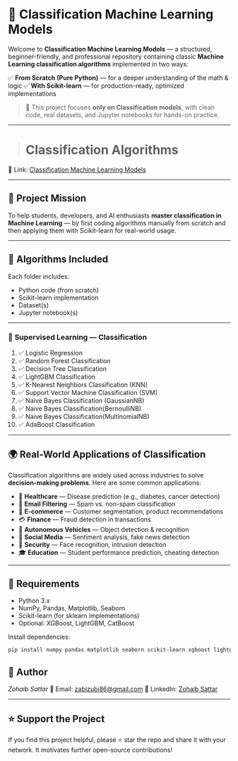 # 🤖 Classification Machine Learning Models

Welcome to **Classification Machine Learning Models** — a structured, beginner-friendly, and professional repository containing classic **Machine Learning classification algorithms** implemented in two ways:

✅ **From Scratch (Pure Python)** — for a deeper understanding of the math & logic
✅ **With Scikit-learn** — for production-ready, optimized implementations

> 📌 This project focuses **only on Classification models**, with clean code, real datasets, and Jupyter notebooks for hands-on practice.

---

> # Classification Algorithms

🔗 Link: [Classification Machine Learning Models](https://github.com/ZohaibSattarDataAI/Machine-Learning-From-Scratch/tree/main/Classification%20Machine%20learning%20Models)

---

## 🎯 Project Mission

To help students, developers, and AI enthusiasts **master classification in Machine Learning** — by first coding algorithms manually from scratch and then applying them with Scikit-learn for real-world usage.

---

## 🧠 Algorithms Included

Each folder includes:
- Python code (from scratch)
- Scikit-learn implementation
- Dataset(s)
- Jupyter notebook(s)

---

### 🔹 **Supervised Learning — Classification**

1. ✅ Logistic Regression
2. ✅ Random Forest Classification
3. ✅ Decision Tree Classification
4. ✅ LightGBM Classification
5. ✅ K-Nearest Neighbors Classification (KNN)
6. ✅ Support Vector Machine Classification (SVM)
7. ✅ Naive Bayes Classification (GaussianNB)
8. ✅ Naive Bayes Classification(BernoulliNB)
9. ✅ Naive Bayes Classification(MultinomialNB)
10. ✅ AdaBoost Classification
    




---

## 🌍 Real-World Applications of Classification

Classification algorithms are widely used across industries to solve **decision-making problems**. Here are some common applications:

- 🏥 **Healthcare** — Disease prediction (e.g., diabetes, cancer detection)
- 📧 **Email Filtering** — Spam vs. non-spam classification
- 🛒 **E-commerce** — Customer segmentation, product recommendations
- 💳 **Finance** — Fraud detection in transactions
- 🚗 **Autonomous Vehicles** — Object detection & recognition
- 📱 **Social Media** — Sentiment analysis, fake news detection
- 👮 **Security** — Face recognition, intrusion detection
- 🎓 **Education** — Student performance prediction, cheating detection

---

## 📘 Requirements

- Python 3.x
- NumPy, Pandas, Matplotlib, Seaborn
- Scikit-learn (for sklearn implementations)
- Optional: XGBoost, LightGBM, CatBoost

Install dependencies:
```bash
pip install numpy pandas matplotlib seaborn scikit-learn xgboost lightgbm catboost
```

## 🙌 Author

*Zohaib Sattar*
📧 Email: [zabizubi86@gmail.com](mailto:zabizubi86@gmail.com)
🔗 LinkedIn: [Zohaib Sattar](https://www.linkedin.com/in/zohaib-sattar)

---

## ⭐ Support the Project

If you find this project helpful, please ⭐ star the repo and share it with your network. It motivates further open-source contributions!
